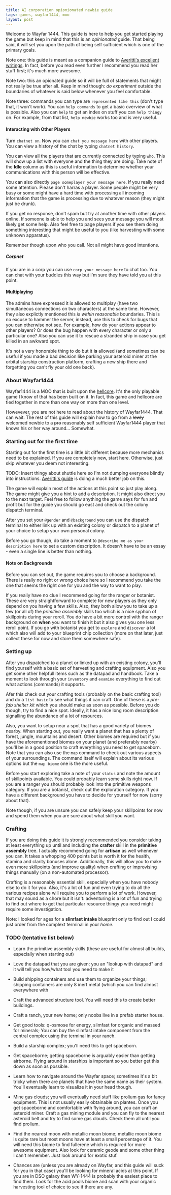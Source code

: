 ```yaml
---
title: AI corporation opionionated newbie guide
tags: games, wayfar1444, moo
layout: post
---
```

Welcome to Wayfar 1444. This guide is here to help you get started playing the game but keep in mind that this is an _opinionated_ guide. That being said, it will set you upon the path of being self sufficient which is one of the primary goals.

Note one: this guide is meant as a companion guide to [Averitti's excellent writings](https://sites.google.com/site/accordingtomariah/change-the-banner). In fact, before you read even further I recommend you read her stuff first; it's much more awesome. 

Note two: this an opionated guide so it will be full of statements that might not really be true after all. Keep in mind though: _do experiment_ outside the boundaries of whatever is said below whenever you feel comfortable.

Note three: commands you can type are `represented like this` (don't type that, it won't work). You can `help commands` to get a basic overview of what is possible. Also you can `help` to get an index on stuff you can `help thingy` on. For example, from that list, `help newbie` works too and is very useful. 

#### Interacting with Other Players
Turn `chatnet on`. Now you can `chat you message here` with other players. You can view a history of the chat by typing `chatnet history`.

You can view all the players that are currently connected by typing `who`. This will show up a list with everyone and the thing they are doing. Take note of the __Idle__ column as this is useful information to determine whether your communications with this person will be effective.

You can also directly `page someplayer your message here`. If you really need some attention. Please don't harras a player. Some people might be very busy or some might have a hard time with processing all incoming information that the game is processing due to whatever reason (they might just be drunk).

If you get no response, don't spam but try at another time with other players online. If someone is able to help you and sees your message you will most likely get some help. Also feel free to page players if you see them doing something interesting that might be useful to you (like harvesting with some unknown apparatus). 

Remember though upon who you call. Not all might have good intentions.

##### Corpnet
If you are in a corp you can use `corp your message here` to chat too. You can chat with your buddies this way but I'm sure they have told you at this point.

#### Multiplaying
The admins have expressed it is allowed to multiplay (have two simultaneous connections on two characters) at the same time. However, they also explictly mentioned this _is within reasonable_ boundaries. This is no excuse to hammer the server, instead, use this to check for bugs that you can otherwise not see. For example, how do your actions appear to other players? Or does the bug happen with every character or only a particular one? Also you can use it to rescue a stranded ship in case you get killed in an awkward spot. 

It's not a very honorable thing to do but it __is__ allowed (and sometimes can be useful if you made a bad decision like parking your asteroid miner at the orbital starship construction platform, crafting a new ship there and forgetting you can't fly your old one back).

### About Wayfar1444
Wayfar1444 is a MOO that is built upon the [hellcore](http://hellmoo.org/wiki/index.php/HellCore). It's the only playable game I know of that has been built on it. In fact, this game and hellcore are tied together in more than one way on more than one level.

Howevever, you are not here to read about the history of Wayfar1444. That can wait. The rest of this guide will explain how to go from a <del>lowly</del> welcomed newbie to a <del>pro</del> reasonably self sufficient Wayfar1444 player that knows his or her way around... Somewhat.

### Starting out for the first time
Starting out for the first time is a little bit different because more mechanics need to be explained. If you are completely new, start here. Otherwise, just skip whatever you deem not interesting.

TODO: Insert thingy about shuttle here so I'm not dumping everyone blindly into instructions. [Averitti's guide](https://sites.google.com/site/accordingtomariah/change-the-banner) is doing a much better job on this.

The game will explain most of the actions at this point so just play along. The game might give you a hint to add a description. It might also direct you to the next target. Feel free to follow anything the game says for fun and profit but for the guide you should go east and check out the colony dispatch terminal.

After you set your `@gender` and `@background` you can use the dispatch terminal to either link up with an existing colony or dispatch to a planet of your choice to setup your own personal colony.

Before you go though, do take a moment to `@describe me as your description here` to set a custom description. It doesn't have to be an essay - even a single line is better than nothing.

#### Note on Backgrounds
Before you can set out, the game requires you to choose a background. There is really no right or wrong choice here so I recommend you take the one that seems the right one for you and the way to want to play. 

If you really have no clue I recommend going for the ranger or botanist. These are very straightforward to complete for new players as they only depend on you having a few skills. Also, they both allow you to take up a few (or all of) the _primitive assembly_ skills too which is a nice syphon of skillpoints during your reroll. You do have a bit more control with the ranger background on __when__ you want to finish it but it also gives you one less reroll point. If you go with botanist you get to `explore` and `discover` a lot which also will add to your blueprint chip collection (more on that later, just collect these for now and store them somewhere safe).

### Setting up
After you dispatched to a planet or linked up with an existing colony, you'll find yourself with a basic set of harvesting and crafting equipment. Also you get some other helpfull items such as the datapad and handbook. Take a moment to look through your `inventory` and `examine` everything to find out what actions (commands) it supports.

Afer this check out your crafting tools (probably on the basic crafting tool) and do a `list basic` to see what things it can craft. One of these is a _pre-fab shelter kit_ which you should make as soon as possible. Before you do though, try to find a nice spot. Ideally, it has a nice long room description signalling the abundance of a lot of resources. 

Also, you want to setup near a spot that has a good variety of biomes nearby. When starting out, you really want a planet that has a plenty of forest, jungle, mountains and desert. Other biomes are required but if you have the aforementioned biomes on your planet (and preferably nearby) you'll be in a good position to craft everything you need to get spaceborn. Note that you can also use the `map` command to check out various aspects of your surroundings. The command itself will explain about its various options but the `map biome` one is the more useful.

Before you start exploring take a note of your `status` and note the amount of skillpoints available. You could probably learn some skills right now. If you are a ranger you should probably look into the primitive weapons category. If you are a botanist, check out the exploration category. If you have a different background you have to decide for yourself for now (sorry about that).

Note though, if you are unsure you can safely keep your skillpoints for now and spend them when you are sure about what skill you want.

### Crafting
If you are doing this guide it is strongly recommended you consider taking at least everything up until and including the __crafter__ skill in the __primitive assembly__ tree. I actually recommend going for __artisan__ as well whenever you can. It takes a whopping 400 points but is worth it for the health, stamina and clarity bonuses alone. Additionally, this will allow you to make even more skillpoints (and improve quality) when crafting or improvising things manually (on a non-automated processor).

Crafting is a reasonably essential skill, especially when you have nobody else to do it for you. Also, it's a lot of fun and even trying to do all the various recipes alone will require you to perform a lot of work. However, that may sound as a chore but it isn't: adventuring is a lot of fun and trying to find out where to get that particular resource thingy you need might require some investigation.

Note: I looked for ages for a __slimfast intake__ blueprint only to find out I could just order from the complext terminal in your _home_.

### TODO (tentative list below)
* Learn the primitive assembly skills (these are useful for almost all builds, especially when starting out)

* Love the datapad that you are given; you an "lookup <thing> with datapad" and it will tell you how/what tool you need to make it

* Build shipping containers and use them to organize your things; shipping containers are only 8 inert metal (which you can find almost everywhere with

* Craft the advanced structure tool. You will need this to create better buildings.

* Craft a ranch, your new home; only noobs live in a prefab starter house.

* Get good tools: q-osmose for energy, slimfast for organic and massed for minerals; You can buy the slimfast intake component from the central complex using the terminal in your ranch.

* Build a starship complex; you'll need this to get spaceborn.

* Get spaceborne; getting spaceborne is arguably easier than getting airborne. Flying around in starships is important so you better get this down as soon as possible.

* Learn how to navigate around the Wayfar space; sometimes it's a bit tricky when there are planets that have the same name as their system. You'll eventually learn to visualize it in your head though.

* Mine gas clouds; you will eventually need stuff like prolium gas for fancy equipment. This is not usually easily obtainable on plantes. Once you get spaceborne and comfortable with flying around, you can craft an asteroid miner. Craft a gas mining module and you can fly to the nearest asteroid belt and try to find some gas clouds. Check them all until you find prolium.

* Find the nearest moon with metallic moon biome; metallic moon biome is quite rare but most moons have at least a small percentage of it. You will need this biome to find fullerene which is required for more awesome equipment. Also look for ceramic geode and some other thing I can't remember. Just look around for exotic stuf.

* Chances are (unless you are already on Wayfar, and this guide will suck for you in that case) you'll be looking for mineral acids at this point. If you are in DSO galaxy then WY-1444 is probably the easiest place to find them. Look for the acid pools biome and scan with your organic harvesting tool of choice to see if there are any.
